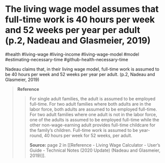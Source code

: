 # The living wage model assumes that full-time work is 40 hours per week and 52 weeks per year per adult (p.2, Nadeau and Glasmeier, 2019)
#health #living-wage #living-income #living-wage-model #model #estimating-necessary-time 
#github-health-necessary-time 

Nadeau claims that, in their living wage model, full-time work is assumed to be 40 hours per week and 52 weeks per year per adult. (p.2, Nadeau and Glasmeier, 2019)

>**Reference**
>>For single adult families, the adult is assumed to be employed full-time. For two adult families where both adults are in the labor force, both adults are assumed to be employed full-time. For two adult families where one adult is not in the labor force, one of the adults is assumed to be employed full-time while the other non-wage-earning adult provides full-time childcare for the family’s children. Full-time work is assumed to be year-round, 40 hours per week for 52 weeks, per adult.
>>
>>**Source:** page 2 in [[Reference - Living Wage Calculator - User’s Guide - Technical Notes (2020 Update) (Nadeau and Glasmeier, 2019)]].	